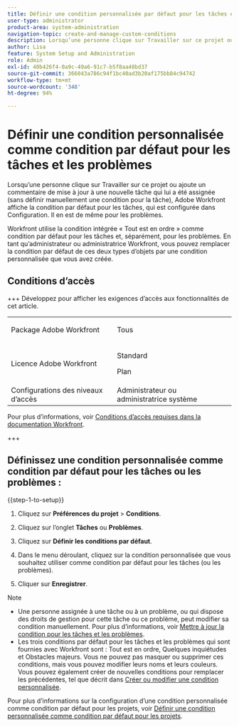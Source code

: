 ```yaml
---
title: Définir une condition personnalisée par défaut pour les tâches et les événements
user-type: administrator
product-area: system-administration
navigation-topic: create-and-manage-custom-conditions
description: Lorsqu’une personne clique sur Travailler sur ce projet ou ajoute un commentaire de mise à jour à une nouvelle tâche qui lui a été assignée (sans définir manuellement une condition pour la tâche), Adobe Workfront affiche la condition par défaut pour les tâches, qui est configurée dans Configuration. Il en est de même pour les problèmes.
author: Lisa
feature: System Setup and Administration
role: Admin
exl-id: 40b426f4-0a9c-49a6-91c7-b5f8aa48bd37
source-git-commit: 366043a786c94f1bc40ad3b20af175bb84c94742
workflow-type: tm+mt
source-wordcount: '348'
ht-degree: 94%

---
```


# Définir une condition personnalisée comme condition par défaut pour les tâches et les problèmes

Lorsqu’une personne clique sur Travailler sur ce projet ou ajoute un commentaire de mise à jour à une nouvelle tâche qui lui a été assignée (sans définir manuellement une condition pour la tâche), Adobe Workfront affiche la condition par défaut pour les tâches, qui est configurée dans Configuration. Il en est de même pour les problèmes.

Workfront utilise la condition intégrée « Tout est en ordre » comme condition par défaut pour les tâches et, séparément, pour les problèmes. En tant qu’administrateur ou administratrice Workfront, vous pouvez remplacer la condition par défaut de ces deux types d’objets par une condition personnalisée que vous avez créée.

## Conditions d’accès

+++ Développez pour afficher les exigences d’accès aux fonctionnalités de cet article.

<table style="table-layout:auto"> 
 <col> 
 <col> 
 <tbody> 
  <tr> 
   <td>Package Adobe Workfront</td> 
   <td><p>Tous</p></td> 
  </tr> 
  <tr> 
   <td>Licence Adobe Workfront</td> 
   <td><p>Standard</p>
       <p>Plan</p></td>
  </tr> 
  <tr> 
   <td>Configurations des niveaux d’accès</td> 
   <td>Administrateur ou administratrice système</td> 
  </tr> 
 </tbody> 
</table>

Pour plus d’informations, voir [Conditions d’accès requises dans la documentation Workfront](/help/quicksilver/administration-and-setup/add-users/access-levels-and-object-permissions/access-level-requirements-in-documentation.md).

+++

## Définissez une condition personnalisée comme condition par défaut pour les tâches ou les problèmes :

{{step-1-to-setup}}

1. Cliquez sur **Préférences du projet** > **Conditions**.

1. Cliquez sur l’onglet **Tâches** ou **Problèmes**.

1. Cliquez sur **Définir les conditions par défaut**.
1. Dans le menu déroulant, cliquez sur la condition personnalisée que vous souhaitez utiliser comme condition par défaut pour les tâches (ou les problèmes).
1. Cliquer sur **Enregistrer**.

>[!NOTE]
>
>* Une personne assignée à une tâche ou à un problème, ou qui dispose des droits de gestion pour cette tâche ou ce problème, peut modifier sa condition manuellement. Pour plus d’informations, voir [Mettre à jour la condition pour les tâches et les problèmes](../../../manage-work/projects/updating-work-in-a-project/update-condition-for-tasks-and-issues.md).
>* Les trois conditions par défaut pour les tâches et les problèmes qui sont fournies avec Workfront sont : Tout est en ordre, Quelques inquiétudes et Obstacles majeurs. Vous ne pouvez pas masquer ou supprimer ces conditions, mais vous pouvez modifier leurs noms et leurs couleurs. Vous pouvez également créer de nouvelles conditions pour remplacer les précédentes, tel que décrit dans [Créer ou modifier une condition personnalisée](../../../administration-and-setup/customize-workfront/create-manage-custom-conditions/create-edit-custom-conditions.md).

Pour plus d’informations sur la configuration d’une condition personnalisée comme condition par défaut pour les projets, voir [Définir une condition personnalisée comme condition par défaut pour les projets](../../../administration-and-setup/customize-workfront/create-manage-custom-conditions/set-custom-condition-default-projects.md).
